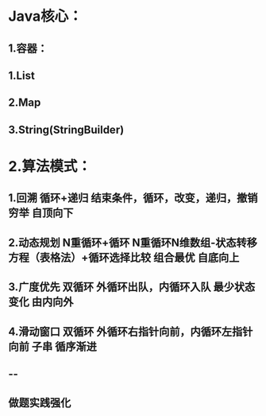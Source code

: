 # Java核心：
## 1.容器：
  ## 1.List
  ## 2.Map
  ## 3.String(StringBuilder)

# 2.算法模式：
  ## 1.回溯      循环+递归        结束条件，循环，改变，递归，撤销                   穷举        自顶向下
  ## 2.动态规划   N重循环+循环     N重循环N维数组-状态转移方程（表格法）+循环选择比较   组合最优     自底向上
  ## 3.广度优先   双循环          外循环出队，内循环入队                           最少状态变化  由内向外
  ## 4.滑动窗口   双循环          外循环右指针向前，内循环左指针向前                 子串         循序渐进

## --
## 做题实践强化